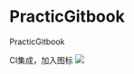 # PracticGitbook
PracticGitbook

CI集成，加入图标
![](https://travis-ci.org/polluxcy/PracticGitbook.svg?branch=master)

